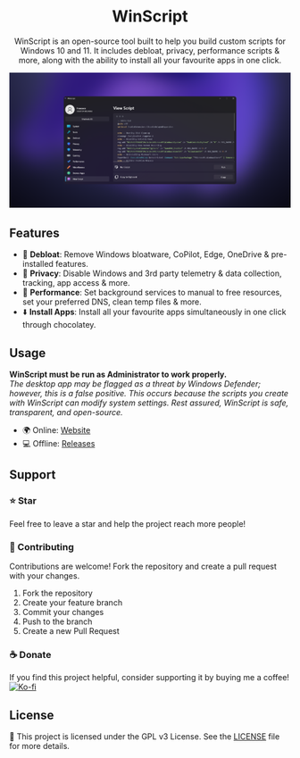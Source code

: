 <h1 align="center">WinScript</h1>

<p align="center">WinScript is an open-source tool built to help you build custom scripts for Windows 10 and 11. It includes debloat, privacy, performance scripts & more, along with the ability to install all your favourite apps in one click.</p>

![App Screenshot](winscript.png)

## Features

- 🧹 **Debloat**: Remove Windows bloatware, CoPilot, Edge, OneDrive & pre-installed features.
- 🔏 **Privacy**: Disable Windows and 3rd party telemetry & data collection, tracking, app access & more.
- 🚀 **Performance**: Set background services to manual to free resources, set your preferred DNS, clean temp files & more.
- ⬇️ **Install Apps**: Install all your favourite apps simultaneously in one click through chocolatey.

## Usage

**WinScript must be run as Administrator to work properly.** <br>
_The desktop app may be flagged as a threat by Windows Defender; however, this is a false positive. This occurs because the scripts you create with WinScript can modify system settings. Rest assured, WinScript is safe, transparent, and open-source._

- 🌍 Online: [Website](https://winscript.cc)
- 💻 Offline: [Releases](https://github.com/flick9000/winscript/releases)

## Support

### ⭐ Star

Feel free to leave a star and help the project reach more people!

### 👷 Contributing

Contributions are welcome! Fork the repository and create a pull request with your changes.

1. Fork the repository
2. Create your feature branch
3. Commit your changes
4. Push to the branch
5. Create a new Pull Request

### ☕ Donate

If you find this project helpful, consider supporting it by buying me a coffee!  
[![Ko-fi](https://ko-fi.com/img/githubbutton_sm.svg)](https://ko-fi.com/flick9000)

## License

📒 This project is licensed under the GPL v3 License. See the [LICENSE](LICENSE) file for more details.
